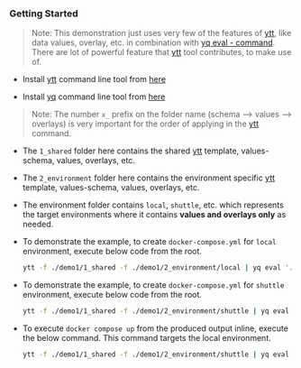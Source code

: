 ### Getting Started

> Note: This demonstration just uses very few of the features of [ytt](https://carvel.dev/ytt/), like data values, overlay, etc. in combination with [yq eval - command](https://mikefarah.gitbook.io/yq/commands/evaluate). There are lot of powerful feature that [ytt](https://carvel.dev/ytt/) tool contributes, to make use of. 

- Install [ytt](https://carvel.dev/ytt/) command line tool from [here](https://carvel.dev/ytt/docs/v0.46.x/install/)

- Install [yq](https://mikefarah.gitbook.io/yq/) command line tool from [here](https://github.com/mikefarah/yq/#install)

> Note: The number `x_` prefix on the folder name (schema --> values --> overlays) is very important for the order of applying in the [ytt](https://carvel.dev/ytt/) command.

- The `1_shared` folder here contains the shared [ytt](https://carvel.dev/ytt/) template, values-schema, values, overlays, etc. 

- The `2_environment` folder here contains the environment specific [ytt](https://carvel.dev/ytt/) template, values-schema, values, overlays, etc.

- The environment folder contains `local`, `shuttle`, etc. which represents the target environments where it contains **values and overlays only** as needed.

- To demonstrate the example, to create `docker-compose.yml` for `local` environment, execute below code from the root. 

    ```sh
    ytt -f ./demo1/1_shared -f ./demo1/2_environment/local | yq eval '.services |= with_entries(.key = .value.container_name)' | yq eval '.networks |= with_entries(.key = .value.name)' > docker-compose-demo1-local.yml
    ```

- To demonstrate the example, to create `docker-compose.yml` for `shuttle` environment, execute below code from the root. 

    ```sh
    ytt -f ./demo1/1_shared -f ./demo1/2_environment/shuttle | yq eval '.services |= with_entries(.key = .value.container_name)' | yq eval '.networks |= with_entries(.key = .value.name)' > docker-compose-demo1-shuttle.yml
    ```

- To execute `docker compose up` from the produced output inline, execute the below command. This command targets the local environment.
    
    ```sh
    ytt -f ./demo1/1_shared -f ./demo1/2_environment/shuttle | yq eval '.services |= with_entries(.key = .value.container_name)' | yq eval '.networks |= with_entries(.key = .value.name)' | docker compose -f- up
    ```

